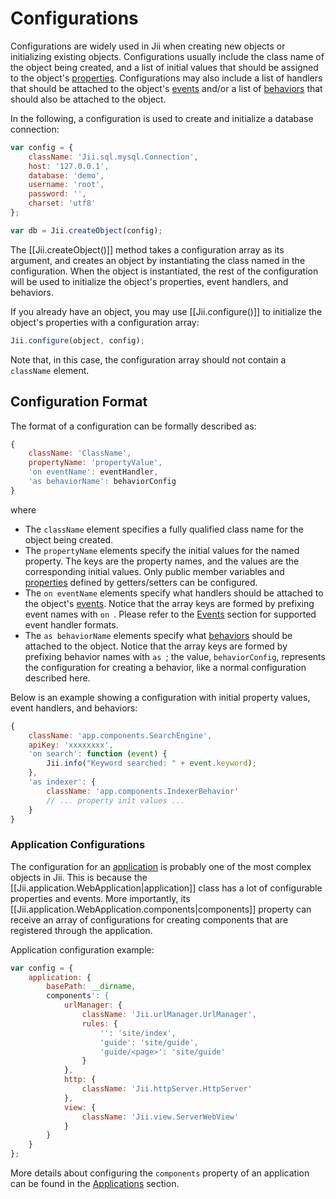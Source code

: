 Configurations
==============

Configurations are widely used in Jii when creating new objects or initializing existing objects.
Configurations usually include the class name of the object being created, and a list of initial values
that should be assigned to the object's [properties](concept-properties). Configurations may also include a list of
handlers that should be attached to the object's [events](concept-events) and/or a list of
[behaviors](concept-behaviors) that should also be attached to the object.

In the following, a configuration is used to create and initialize a database connection:

```js
var config = {
    className: 'Jii.sql.mysql.Connection',
    host: '127.0.0.1',
    database: 'demo',
    username: 'root',
    password: '',
    charset: 'utf8'
};

var db = Jii.createObject(config);
```

The [[Jii.createObject()]] method takes a configuration array as its argument, and creates an object by instantiating
the class named in the configuration. When the object is instantiated, the rest of the configuration
will be used to initialize the object's properties, event handlers, and behaviors.

If you already have an object, you may use [[Jii.configure()]] to initialize the object's properties with
a configuration array:

```js
Jii.configure(object, config);
```

Note that, in this case, the configuration array should not contain a `className` element.


## Configuration Format <span id="configuration-format"></span>

The format of a configuration can be formally described as:

```js
{
    className: 'ClassName',
    propertyName: 'propertyValue',
    'on eventName': eventHandler,
    'as behaviorName': behaviorConfig
}
```

where

* The `className` element specifies a fully qualified class name for the object being created.
* The `propertyName` elements specify the initial values for the named property. The keys are the property names, and the
  values are the corresponding initial values. Only public member variables and [properties](concept-properties)
  defined by getters/setters can be configured.
* The `on eventName` elements specify what handlers should be attached to the object's [events](concept-events).
  Notice that the array keys are formed by prefixing event names with `on `. Please refer to
  the [Events](concept-events) section for supported event handler formats.
* The `as behaviorName` elements specify what [behaviors](concept-behaviors) should be attached to the object.
  Notice that the array keys are formed by prefixing behavior names with `as `; the value, `behaviorConfig`, represents
  the configuration for creating a behavior, like a normal configuration  described here.

Below is an example showing a configuration with initial property values, event handlers, and behaviors:

```js
{
    className: 'app.components.SearchEngine',
    apiKey: 'xxxxxxxx',
    'on search': function (event) {
        Jii.info("Keyword searched: " + event.keyword);
    },
    'as indexer': {
        className: 'app.components.IndexerBehavior'
        // ... property init values ...
    }
}
```

### Application Configurations <span id="application-configurations"></span>

The configuration for an [application](structure-applications) is probably one of the most complex objects in Jii.
This is because the [[Jii.application.WebApplication|application]] class has a lot of configurable properties and events.
More importantly, its [[Jii.application.WebApplication.components|components]] property can receive an array of configurations
for creating components that are registered through the application.

Application configuration example:

```js
var config = {
    application: {
        basePath: __dirname,
        components': {
            urlManager: {
                className: 'Jii.urlManager.UrlManager',
                rules: {
                    '': 'site/index',
                    'guide': 'site/guide',
                    'guide/<page>': 'site/guide'
                }
            },
            http: {
                className: 'Jii.httpServer.HttpServer'
            },
            view: {
                className: 'Jii.view.ServerWebView'
            }
        }
    }
};
```

More details about configuring the `components` property of an application can be found
in the [Applications](structure-applications) section.
